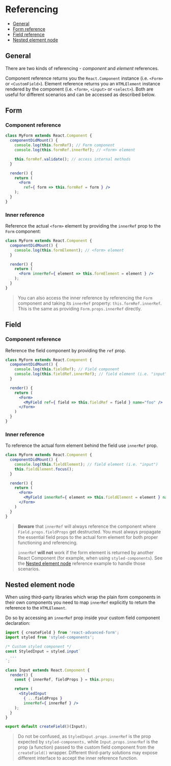 # Referencing

* [General](referencing.md#general)
* [Form reference](referencing.md#form)
* [Field reference](referencing.md#field)
* [Nested element node](referencing.md#nested-element-node)

## General

There are two kinds of referencing - _component_ and _element_ references.

Component reference returns you the `React.Component` instance \(i.e. `<Form>` or `<CustomField>`\). Element reference returns you an `HTMLElement` instance rendered by the component \(i.e. `<form>`, `<input>` or `<select>`\). Both are useful for different scenarios and can be accessed as described below.

## Form

### Component reference

```jsx
class MyForm extends React.Component {
  componentDidMount() {
    console.log(this.formRef); // Form component
    console.log(this.formRef.innerRef); // <form> element

    this.formRef.validate(); // access internal methods
  }

  render() {
    return (
      <Form
        ref={ form => this.formRef = form } />
    );
  }
}
```

### Inner reference

Reference the actual `<form>` element by providing the `innerRef` prop to the `Form` component:

```jsx
class MyForm extends React.Component {
  componentDidMount() {
    console.log(this.formElement); // <form> element
  }

  render() {
    return (
      <Form innerRef={ element => this.formElement = element } />
    );
  }
}
```

> You can also access the inner reference by referencing the `Form` component and taking its `innerRef` property: `this.formRef.innerRef`. This is the same as providing `Form.props.innerRef` directly.

## Field

### Component reference

Reference the field component by providing the `ref` prop.

```jsx
class MyForm extends React.Component {
  componentDidMount() {
    console.log(this.fieldRef); // Field component
    console.log(this.fieldRef.innerRef); // field element (i.e. "input")
  }

  render() {
    return (
      <Form>
        <MyField ref={ field => this.fieldRef = field } name="foo" />
      </Form>
    )
  }
}
```

### Inner reference

To reference the actual form element behind the field use `innerRef` prop.

```jsx
class MyForm extends React.Component {
  componentDidMount() {
    console.log(this.fieldElement); // field element (i.e. "input")
    this.fieldElement.focus();
  }

  render() {
    return (
      <Form>
        <MyField innerRef={ element => this.fieldElement = element } name="foo" />
      </Form>
    )
  }
}
```

> **Beware** that `innerRef` will always reference the component where `Field.props.fieldProps` get destructed. You must always propagate the essential field props to the actual form element for both proper functioning and referencing.
>
> `innerRef` **will not** work if the form element is returned by another React Component \(for example, when using `styled-components`\). See the [Nested element node](referencing.md#nested-element-node) reference example to handle those scenarios.

## Nested element node

When using third-party libraries which wrap the plain form components in their own components you need to map `innerRef` explicitly to return the reference to the `HTMLElement`.

Do so by accessing an `innerRef` prop inside your custom field component declaration:

```jsx
import { createField } from 'react-advanced-form';
import styled from 'styled-components';

/* Custom styled component */
const StyledInput = styled.input`
  ...
`;

class Input extends React.Component {
  render() {
    const { innerRef, fieldProps } = this.props;

    return (
      <StyledInput
        { ...fieldProps }
        innerRef={ innerRef } />
    );
  }
}

export default createField()(Input);
```

> Do not be confused, as `StyledInput.props.innerRef` is the prop expected by `styled-components,` while `Input.props.innerRef` is the prop \(a function\) passed to the custom field component from the `createField()` wrapper. Different third-party solutions may expose different interface to accept the inner reference function.

